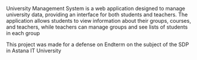 University Management System is a web application designed to manage university data, providing an interface for both students and teachers. The application allows students to view information about their groups, courses, and teachers, while teachers can manage groups and see lists of students in each group

This project was made for a defense on Endterm on the subject of the SDP in Astana IT University
